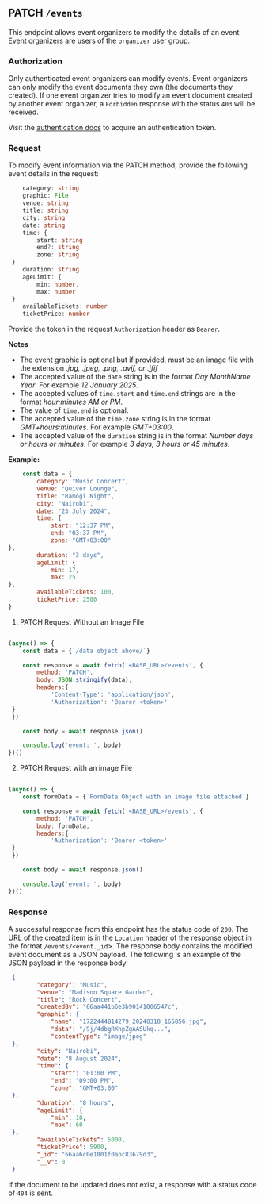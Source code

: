 ## PATCH `/events`

This endpoint allows event organizers to modify the details of an event. Event organizers are users of the `organizer` user group.

### Authorization
Only authenticated event organizers can modify events. Event organizers can only modify the event documents they own (the documents they created). If one event organizer tries to modify an event document created by another event organizer, a `Forbidden` response with the status `403` will be received.

Visit the [authentication docs](../authentication/authentication.md) to acquire an authentication token.

### Request
To modify event information via the PATCH method, provide the following event details in the request:

```typescript
    category: string
    graphic: File
    venue: string
    title: string
    city: string
    date: string
    time: {
        start: string
        end?: string
        zone: string
 }
    duration: string
    ageLimit: {
        min: number,
        max: number
 }
    availableTickets: number
    ticketPrice: number
```

Provide the token in the request `Authorization` header as `Bearer`.

**Notes**
- The event graphic is optional but if provided, must be an image file with the extension *.jpg, .jpeg, .png, .avif, or .jfif*
- The accepted value of the `date` string is in the format *Day MonthName Year*. For example *12 January 2025*.
- The accepted values of `time.start` and `time.end` strings are in the format *hour:minutes AM or PM*.
- The value of `time.end` is optional.
- The accepted value of the `time.zone` string is in the format *GMT+hours:minutes*. For example *GMT+03:00*.
- The accepted value of the `duration` string is in the format *Number days or hours or minutes*. For example *3 days, 3 hours or 45 minutes*.

**Example:**

 ```javascript
    const data = {
        category: "Music Concert",
        venue: "Quiver Lounge",
        title: "Ramogi Night",
        city: "Nairobi",
        date: "23 July 2024",
        time: {
            start: "12:37 PM",
            end: "03:37 PM",
            zone: "GMT+03:00"
 },
        duration: "3 days",
        ageLimit: {
            min: 17,
            max: 25
 },
        availableTickets: 100,
        ticketPrice: 2500
 }
```

1. PATCH Request Without an Image File

```javascript

(async() => {
    const data = {`/data object above/`}

    const response = await fetch('<BASE_URL>/events', {
        method: 'PATCH',
        body: JSON.stringify(data),
        headers:{
            'Content-Type': 'application/json',
            'Authorization': 'Bearer <token>'
 }
 })

    const body = await response.json()

    console.log('event: ', body)
})()
```

2. PATCH Request with an image File

```javascript

(async() => {
    const formData = {`FormData Object with an image file attached`}

    const response = await fetch('<BASE_URL>/events', {
        method: 'PATCH',
        body: formData,
        headers:{
            'Authorization': 'Bearer <token>'
 }
 })

    const body = await response.json()

    console.log('event: ', body)
})()
```

### Response

A successful response from this endpoint has the status code of `200`. The URL of the created item is in the `Location` header of the response object in the format `/events/<event._id`>. The response body contains the modified event document as a JSON payload. The following is an example of the JSON payload in the response body:

```json
 {
        "category": "Music",
        "venue": "Madison Square Garden",
        "title": "Rock Concert",
        "createdBy": "66aa441b6e3b90141006547c",
        "graphic": {
            "name": "1722444814279_20240318_165856.jpg",
            "data": "/9j/4dbgRXhpZgAASUkq...",
            "contentType": "image/jpeg"
 },
        "city": "Nairobi",
        "date": "8 August 2024",
        "time": {
            "start": "01:00 PM",
            "end": "09:00 PM",
            "zone": "GMT+03:00"
 },
        "duration": "8 hours",
        "ageLimit": {
            "min": 18,
            "max": 60
 },
        "availableTickets": 5000,
        "ticketPrice": 5900,
        "_id": "66aa6c0e1001f0abc83679d3",
        "__v": 0
 }
```

If the document to be updated does not exist, a response with a status code of `404` is sent.


